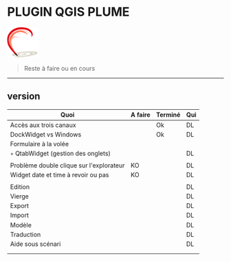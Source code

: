 # PLUGIN QGIS PLUME
![](plume/flyers/plume1.png)
> Reste à faire ou en cours 

---           
## version

|     Quoi      |     A faire     |  Terminé   |  Qui   |
| ------------- | ------------- | --------- | --------- |
| Accès aux trois canaux             |        |   Ok   |   DL   |
| DockWidget vs Windows              |        |   Ok   |   DL   |
| Formulaire à la volée              |        |        |
| ◦ QtabWidget (gestion des onglets) |        |        |   DL   |
|                                    |        |        |
| Problème double clique sur l'explorateur |   KO   |        |   DL   |
| Widget date et time à revoir ou pas |   KO   |        |   DL   |
|                                    |        |        |
| Edition                            |        |        |   DL   |
| Vierge                             |        |        |   DL   |
| Export                             |        |        |   DL   |
| Import                             |        |        |   DL   |
| Modèle                             |        |        |   DL   |
| Traduction                         |        |        |   DL   |
| Aide sous scénari                  |        |        |   DL   |
|                                    |        |        |
|                                    |        |        |



